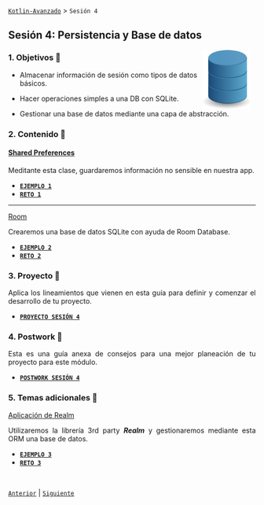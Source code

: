 [`Kotlin-Avanzado`](../Readme.md) > `Sesión 4`

## Sesión 4: Persistencia y Base de datos

<img src="images/db.png" align="right" height="120" hspace="10">

<div style="text-align: justify;">




### 1. Objetivos :dart: 

- Almacenar información de sesión como tipos de datos básicos.

- Hacer operaciones simples a una DB con SQLite.

- Gestionar una base de datos mediante una capa de abstracción.

  

### 2. Contenido :blue_book:

 

#### <ins>Shared Preferences</ins>

Meditante esta clase, guardaremos información no sensible en nuestra app.

- [**`EJEMPLO 1`**](Ejemplo-01/Readme.md)
- [**`RETO 1`**](Reto-01/Readme.md)

---


<ins>Room</ins>

Crearemos una base de datos SQLite con ayuda de Room Database.

- [**`EJEMPLO 2`**](Ejemplo-02/Readme.md)
- [**`RETO 2`**](Reto-02/Readme.md)

 

### 3. Proyecto :hammer:

Aplica los lineamientos que vienen en esta guía para definir y comenzar el desarrollo de tu proyecto.

- [**`PROYECTO SESIÓN 4`**](Proyecto/Readme.md)

### 4. Postwork :memo:

Esta es una guía anexa de consejos para una mejor planeación de tu proyecto para este módulo.

- [**`POSTWORK SESIÓN 4`**](Postwork/Readme.md)



### 5. Temas adicionales  :open_book:

<ins>Aplicación de Realm</ins>

Utilizaremos la librería 3rd party ___Realm___ y gestionaremos mediante esta ORM una base de datos.

- [**`EJEMPLO 3`**](Ejemplo-03/Readme.md)
- [**`RETO 3`**](Reto-03/Readme.md)

<br/>

[`Anterior`](../Sesion-03/Readme.md) | [`Siguiente`](../Sesion-05/Readme.md)      

</div>

